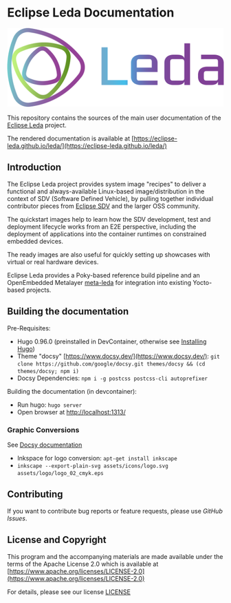 # Eclipse Leda Documentation

![Eclipse Leda](static/assets/eclipse-leda.png)

This repository contains the sources of the main user documentation of the [Eclipse Leda](https://github.com/eclipse-leda/) project.

The rendered documentation is available at [https://eclipse-leda.github.io/leda/](https://eclipse-leda.github.io/leda/)

## Introduction

The Eclipse Leda project provides system image "recipes" to deliver a functional and always-available Linux-based image/distribution in the context of SDV (Software Defined Vehicle), by pulling together individual contributor pieces from [Eclipse SDV](https://sdv.eclipse.org/) and the larger OSS community.

The quickstart images help to learn how the SDV development, test and deployment lifecycle works from an E2E perspective, including the deployment of applications into the container runtimes on constrained embedded devices.

The ready images are also useful for quickly setting up showcases with virtual or real hardware devices.

Eclipse Leda provides a Poky-based reference build pipeline and an OpenEmbedded Metalayer [meta-leda](https://github.com/eclipse-leda/meta-leda) for integration into existing Yocto-based projects.

## Building the documentation

Pre-Requisites:

- Hugo 0.96.0 (preinstalled in DevContainer, otherwise see [Installing Hugo](https://gohugo.io/getting-started/installing/))
- Theme "docsy" [https://www.docsy.dev/](https://www.docsy.dev/): `git clone https://github.com/google/docsy.git themes/docsy && (cd themes/docsy; npm i)`
- Docsy Dependencies: `npm i -g postcss postcss-cli autoprefixer`

Building the documentation (in devcontainer):

- Run hugo: `hugo server`
- Open browser at [http://localhost:1313/](http://localhost:1313/)

### Graphic Conversions

See [Docsy documentation](https://www.docsy.dev/docs/adding-content/iconsimages/)

- Inkspace for logo conversion: `apt-get install inkscape`
- `inkscape --export-plain-svg assets/icons/logo.svg assets/logo/logo_02_cmyk.eps`

## Contributing

If you want to contribute bug reports or feature requests, please use *GitHub Issues*.

## License and Copyright

This program and the accompanying materials are made available under the
terms of the Apache License 2.0 which is available at
[https://www.apache.org/licenses/LICENSE-2.0](https://www.apache.org/licenses/LICENSE-2.0)

For details, please see our license [LICENSE](LICENSE)
